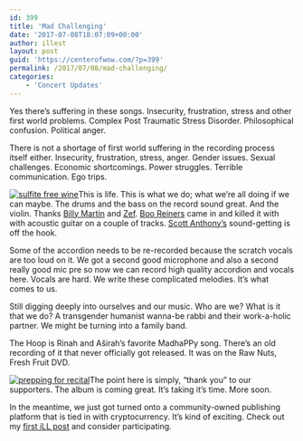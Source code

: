 ```yaml
---
id: 399
title: 'Mad Challenging'
date: '2017-07-08T18:07:09+00:00'
author: illest
layout: post
guid: 'https://centerofwow.com/?p=399'
permalink: /2017/07/08/mad-challenging/
categories:
    - 'Concert Updates'
---
```


Yes there’s suffering in these songs. Insecurity, frustration, stress and other first world problems. Complex Post Traumatic Stress Disorder. Philosophical confusion. Political anger.

There is not a shortage of first world suffering in the recording process itself either. Insecurity, frustration, stress, anger. Gender issues. Sexual challenges. Economic shortcomings. Power struggles. Terrible communication. Ego trips.

[![sulfite free wine](https://centerofwow.com/LIVE/wp-content/uploads/2017/07/wine-300x300.jpg)](https://giggleoutloud.com/wp-content/uploads/2017/07/wine.jpg)This is life. This is what we do; what we’re all doing if we can maybe. The drums and the bass on the record sound great. And the violin. Thanks [Billy Martin](https://www.google.com/url?sa=t&rct=j&q=&esrc=s&source=web&cd=1&cad=rja&uact=8&ved=0ahUKEwi96q3Xn_rUAhVMET4KHZQjAAUQFggmMAA&url=http%3A%2F%2Fwww.billymartin.net%2F&usg=AFQjCNED4_31BsGnXs_TZFaKUOYs601rlg) and [Zef](https://www.google.com/url?sa=t&rct=j&q=&esrc=s&source=web&cd=1&cad=rja&uact=8&ved=0ahUKEwiohOzln_rUAhXSDj4KHdZCD-wQFggiMAA&url=https%3A%2F%2Fwww.facebook.com%2Femiliodizefalo.china&usg=AFQjCNFc5oS0kHdQSeGW9_8tqsWeFrclQQ). [Boo Reiners](https://www.google.com/url?sa=t&rct=j&q=&esrc=s&source=web&cd=1&cad=rja&uact=8&ved=0ahUKEwj92ZSqn_rUAhUC8z4KHZOWBTAQFggmMAA&url=http%3A%2F%2Fwww.elenaandboo.com%2F&usg=AFQjCNH8VfbtzfXvJSXOsQF8l1A0R4XS6g) came in and killed it with with acoustic guitar on a couple of tracks. [Scott Anthony’s](http://www.storybooksound.com) sound-getting is off the hook.

Some of the accordion needs to be re-recorded because the scratch vocals are too loud on it. We got a second good microphone and also a second really good mic pre so now we can record high quality accordion and vocals here. Vocals are hard. We write these complicated melodies. It’s what comes to us.

Still digging deeply into ourselves and our music. Who are we? What is it that we do? A transgender humanist wanna-be rabbi and their work-a-holic partner. We might be turning into a family band.

The Hoop is Rinah and Aširah’s favorite MadhaPPy song. There’s an old recording of it that never officially got released. It was on the Raw Nuts, Fresh Fruit DVD.

[![prepping for recital](https://centerofwow.com/LIVE/wp-content/uploads/2017/07/preppingforrecital-300x300.jpg)](https://giggleoutloud.com/wp-content/uploads/2017/07/preppingforrecital.jpg)The point here is simply, “thank you” to our supporters. The album is coming great. It’s taking it’s time. More soon.

In the meantime, we just got turned onto a community-owned publishing platform that is tied in with cryptocurrency. It’s kind of exciting. Check out my [first iLL post](https://steemit.com/introduceyourself/@mikeill/who-am-i-to-write-the-unoriginal-mike-ill) and consider participating.